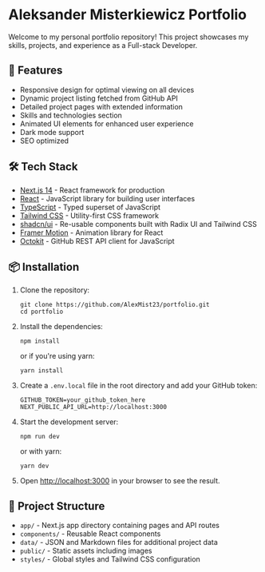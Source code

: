 # Aleksander Misterkiewicz Portfolio

Welcome to my personal portfolio repository! This project showcases my skills, projects, and experience as a Full-stack Developer.

## 🚀 Features

- Responsive design for optimal viewing on all devices
- Dynamic project listing fetched from GitHub API
- Detailed project pages with extended information
- Skills and technologies section
- Animated UI elements for enhanced user experience
- Dark mode support
- SEO optimized

## 🛠 Tech Stack

- [Next.js 14](https://nextjs.org/) - React framework for production
- [React](https://reactjs.org/) - JavaScript library for building user interfaces
- [TypeScript](https://www.typescriptlang.org/) - Typed superset of JavaScript
- [Tailwind CSS](https://tailwindcss.com/) - Utility-first CSS framework
- [shadcn/ui](https://ui.shadcn.com/) - Re-usable components built with Radix UI and Tailwind CSS
- [Framer Motion](https://www.framer.com/motion/) - Animation library for React
- [Octokit](https://github.com/octokit/rest.js/) - GitHub REST API client for JavaScript

## 📦 Installation

1. Clone the repository:

   ```
   git clone https://github.com/AlexMist23/portfolio.git
   cd portfolio
   ```

2. Install the dependencies:

   ```
   npm install
   ```

   or if you're using yarn:

   ```
   yarn install
   ```

3. Create a `.env.local` file in the root directory and add your GitHub token:

   ```
   GITHUB_TOKEN=your_github_token_here
   NEXT_PUBLIC_API_URL=http://localhost:3000
   ```

4. Start the development server:

   ```
   npm run dev
   ```

   or with yarn:

   ```
   yarn dev
   ```

5. Open [http://localhost:3000](http://localhost:3000) in your browser to see the result.

## 📁 Project Structure

- `app/` - Next.js app directory containing pages and API routes
- `components/` - Reusable React components
- `data/` - JSON and Markdown files for additional project data
- `public/` - Static assets including images
- `styles/` - Global styles and Tailwind CSS configuration
